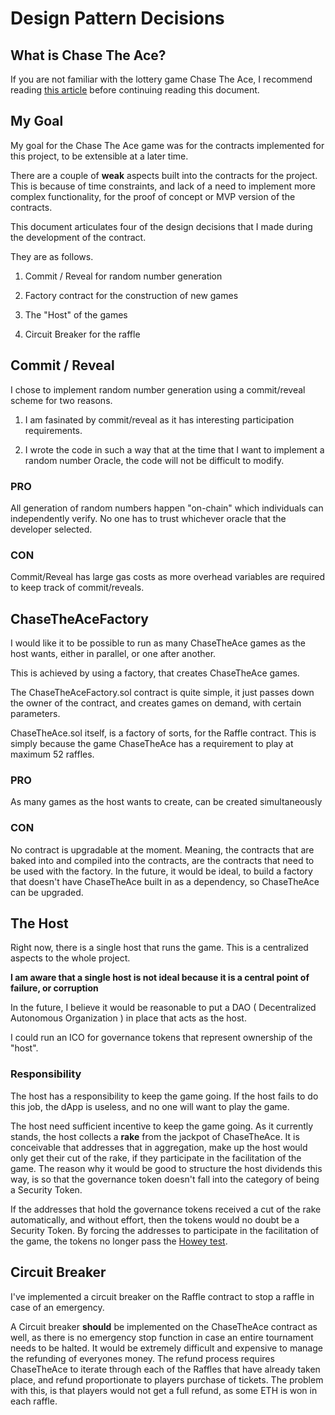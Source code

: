 
# Design Pattern Decisions

## What is Chase The Ace?
If you are not familiar with the lottery game Chase The Ace, I recommend reading [this article]([https://en.wikipedia.org/wiki/Chase_the_Ace_(lottery)](https://en.wikipedia.org/wiki/Chase_the_Ace_(lottery))) before continuing reading this document.

## My Goal

My goal for the Chase The Ace game was for the contracts implemented for this project, to be extensible at a later time.

There are a couple of **weak** aspects built into the contracts for the project. This is because of time constraints, and lack of a need to implement more complex functionality, for the proof of concept or MVP version of the contracts.

This document articulates four of the design decisions that I made during the development of the contract.

They are as follows.

1. Commit / Reveal for random number generation

2. Factory contract for the construction of new games

3. The "Host" of the games
4. Circuit Breaker for the raffle

## Commit / Reveal

I chose to implement random number generation using a commit/reveal scheme for two reasons.

1. I am fasinated by commit/reveal as it has interesting participation requirements.

2. I wrote the code in such a way that at the time that I want to implement a random number Oracle, the code will not be difficult to modify.

### PRO

All generation of random numbers happen "on-chain" which individuals can independently verify. No one has to trust whichever oracle that the developer selected.

### CON

Commit/Reveal has large gas costs as more overhead variables are required to keep track of commit/reveals. 

## ChaseTheAceFactory

I would like it to be possible to run as many ChaseTheAce games as the host wants, either in parallel, or one after another.

This is achieved by using a factory, that creates ChaseTheAce games.

The ChaseTheAceFactory.sol contract is quite simple, it just passes down the owner of the contract, and creates games on demand, with certain parameters.

ChaseTheAce.sol itself, is a factory of sorts, for the Raffle contract. This is simply because the game ChaseTheAce has a requirement to play at maximum 52 raffles.

### PRO
As many games as the host wants to create, can be created simultaneously

### CON
No contract is upgradable at the moment. Meaning, the contracts that are baked into and compiled into the contracts, are the contracts that need to be used with the factory. In the future, it would be ideal, to build a factory that doesn't have ChaseTheAce built in as a dependency, so ChaseTheAce can be upgraded.

## The Host

Right now, there is a single host that runs the game. This is a centralized aspects to the whole project.

**I am aware that a single host is not ideal because it is a central point of failure, or corruption**

In the future, I believe it would be reasonable to put a DAO ( Decentralized Autonomous Organization ) in place that acts as the host. 

I could run an ICO for governance tokens that represent ownership of the "host".

### Responsibility 
The host has a responsibility to keep the game going. If the host fails to do this job, the dApp is useless, and no one will want to play the game.

The host need sufficient incentive to keep the game going. As it currently stands, the host collects a **rake** from the jackpot of ChaseTheAce. It is conceivable that addresses that in aggregation, make up the host would only get their cut of the rake, if they participate in the facilitation of the game. The reason why it would be good to structure the host dividends this way, is so that the governance token doesn't fall into the category of being a Security Token. 

If the addresses that hold the governance tokens received a cut of the rake automatically, and without effort, then the tokens would no doubt be a Security Token. By forcing the addresses to participate in the facilitation of the game, the tokens no longer pass the [Howey test]([https://consumer.findlaw.com/securities-law/what-is-the-howey-test.html](https://consumer.findlaw.com/securities-law/what-is-the-howey-test.html)).

## Circuit Breaker

I've implemented a circuit breaker on the Raffle contract to stop a raffle in case of an emergency. 

A Circuit breaker **should** be implemented on the ChaseTheAce contract as well, as there is no emergency stop function in case an entire tournament needs to be halted. It would be extremely difficult and expensive to manage the refunding of everyones money. The refund process requires ChaseTheAce to iterate through each of the Raffles that have already taken place, and refund proportionate to players purchase of tickets. The problem with this, is that players would not get a full refund, as some ETH is won in each raffle.